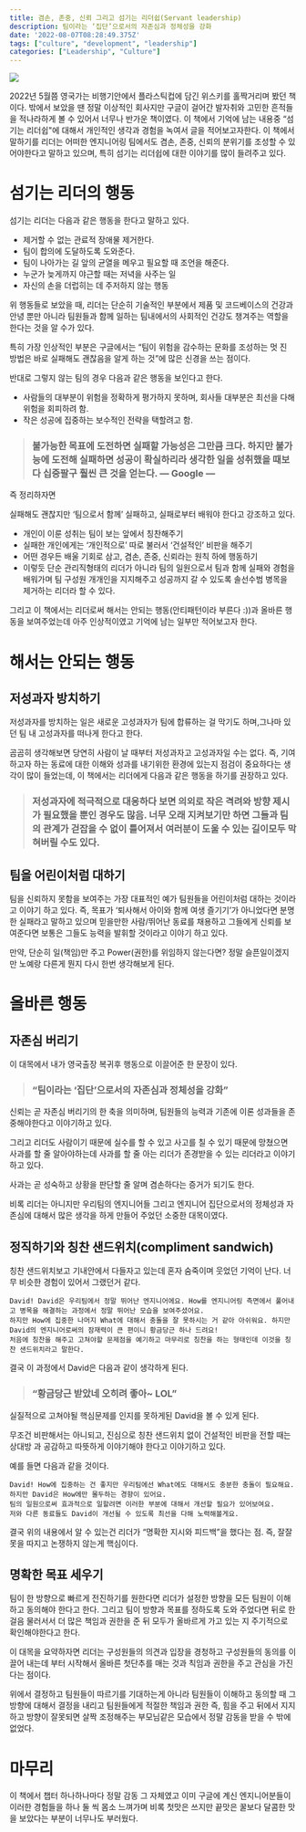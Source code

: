 ```yaml
---
title: 겸손, 존중, 신뢰 그리고 섬기는 리더쉽(Servant leadership)
description: 팀이라는 ‘집단’으로서의 자존심과 정체성을 강화
date: '2022-08-07T08:28:49.375Z'
tags: ["culture", "development", "leadership"]
categories: ["Leadership", "Culture"]
---
```


<img src="https://image.aladin.co.kr/product/21419/96/cover500/1492082791_2.jpg" />

2022년 5월쯤 영국가는 비행기안에서 플라스틱컵에 담긴 위스키를 홀짝거리며 봤던 책이다.
밖에서 보았을 땐 정말 이상적인 회사지만 구글이 걸어간 발자취와 고민한 흔적들을 적나라하게 볼 수 있어서 너무나 반가운 책이였다.
이 책에서 기억에 남는 내용중 “섬기는 리더쉽"에 대해서 개인적인 생각과 경험을 녹여서 글을 적어보고자한다.
이 책에서 말하기를 리더는 어떠한 엔지니어링 팀에서도 겸손, 존중, 신뢰의 분위기를 조성할 수 있어야한다고 말하고 있으며, 특히 섬기는 리더쉽에 대한 이야기를 많이 들려주고 있다.

# 섬기는 리더의 행동

섬기는 리더는 다음과 같은 행동을 한다고 말하고 있다.

- 제거할 수 없는 관료적 장애물 제거한다.
- 팀이 합의에 도달하도록 도와준다.
- 팀이 나아가는 길 앞의 균열을 메우고 필요할 때 조언을 해준다.
- 누군가 늦게까지 야근할 때는 저녁을 사주는 일
- 자신의 손을 더럽히는 데 주저하지 않는 행동

위 행동들로 보았을 때, 리더는 단순히 기술적인 부분에서 제품 및 코드베이스의 건강과 안녕 뿐만 아니라 팀원들과 함께 일하는 팀내에서의 사회적인 건강도 챙겨주는 역할을 한다는 것을 알 수가 있다.

특히 가장 인상적인 부분은 구글에서는 “팀이 위험을 감수하는 문화를 조성하는 멋 진 방법은 바로 실패해도 괜찮음을 알게 하는 것”에 많은 신경을 쓰는 점이다.

반대로 그렇지 않는 팀의 경우 다음과 같은 행동을 보인다고 한다.

- 사람들의 대부분이 위험을 정확하게 평가하지 못하며, 회사들 대부분은 최선을 다해 위험을 회피하려 함.
- 작은 성공에 집중하는 보수적인 전략을 택할려고 함.

> ### 불가능한 목표에 도전하면 실패할 가능성은 그만큼 크다. 하지만 불가능에 도전해 실패하면 성공이 확실하리라 생각한 일을 성취했을 때보다 십중팔구 훨씬 큰 것을 얻는다. — Google —

즉 정리하자면

실패해도 괜찮지만 ‘팀으로서 함께’ 실패하고, 실패로부터 배워야 한다고 강조하고 있다.

- 개인이 이룬 성취는 팀이 보는 앞에서 칭찬해주기
- 실패한 개인에게는 ‘개인적으로’ 따로 불러서 ‘건설적인’ 비판을 해주기
- 어떤 경우든 배울 기회로 삼고, 겸손, 존중, 신뢰라는 원칙 하에 행동하기
- 이렇듯 단순 관리직형태의 리더가 아니라 팀의 일원으로서 팀과 함께 실패와 경험을 배워가며 팀 구성원 개개인을 지지해주고 성공까지 갈 수 있도록 솔선수범 병목을 제거하는 리더라 할 수 있다.

그리고 이 책에서는 리더로써 해서는 안되는 행동(안티패턴이라 부른다 :))과 올바른 행동을 보여주었는데 아주 인상적이였고 기억에 남는 일부만 적어보고자 한다.

# 해서는 안되는 행동

## 저성과자 방치하기

저성과자를 방치하는 일은 새로운 고성과자가 팀에 합류하는 걸 막기도 하며,그나마 있던 팀 내 고성과자를 떠나게 한다고 한다.

곰곰히 생각해보면 당연히 사람이 날 때부터 저성과자고 고성과자일 수는 없다. 즉, 기여하고자 하는 동료에 대한 이해와 성과를 내기위한 환경에 있는지 점검이 중요하다는 생각이 많이 들었는데, 이 책에서는 리더에게 다음과 같은 행동을 하기를 권장하고 있다.

> ### 저성과자에 적극적으로 대응하다 보면 의외로 작은 격려와 방향 제시가 필요했을 뿐인 경우도 많음. 너무 오래 지켜보기만 하면 그들과 팀의 관계가 걷잡을 수 없이 틀어져서 여러분이 도울 수 있는 길이모두 막혀버릴 수도 있다.


## 팀을 어린이처럼 대하기

팀을 신뢰하지 못함을 보여주는 가장 대표적인 예가 팀원들을 어린이처럼 대하는 것이라고 이야기 하고 있다. 즉, 목표가 ‘퇴사해서 아이와 함께 여생 즐기기’가 아니었다면 분명한 실패라고 말하고 있으며 믿을만한 사람/뛰어난 동료를 채용하고 그들에게 신뢰를 보여준다면 보통은 그들도 능력을 발휘할 것이라고 이야기 하고 있다.

만약, 단순히 일(책임)만 주고 Power(권한)를 위임하지 않는다면? 정말 슬픈일이겠지만 노예랑 다른게 뭔지 다시 한번 생각해보게 된다.

# 올바른 행동

## 자존심 버리기

이 대목에서 내가 영국출장 복귀후 행동으로 이끌어준 한 문장이 있다.

> ### “팀이라는 ‘집단’으로서의 자존심과 정체성을 강화”

신뢰는 곧 자존심 버리기의 한 축을 의미하며, 팀원들의 능력과 기존에 이론 성과들을 존중해야한다고 이야기하고 있다.

그리고 리더도 사람이기 때문에 실수를 할 수 있고 사고를 칠 수 있기 때문에 망쳤으면 사과를 할 줄 알아야하는데 사과를 할 줄 아는 리더가 존경받을 수 있는 리더라고 이야기 하고 있다.

사과는 곧 성숙하고 상황을 판단할 줄 알며 겸손하다는 증거가 되기도 한다.

비록 리더는 아니지만 우리팀의 엔지니어들 그리고 엔지니어 집단으로서의 정체성과 자존심에 대해서 많은 생각을 하게 만들어 주었던 소중한 대목이였다.

## 정직하기와 칭찬 샌드위치(compliment sandwich)

칭찬 샌드위치보고 기내안에서 다들자고 있는데 혼자 숨죽이며 웃었던 기억이 난다. 너무 비슷한 경험이 있어서 그랬던거 같다.

```
David! David은 우리팀에서 정말 뛰어난 엔지니어에요. How를 엔지니어링 측면에서 풀어내고 병목을 해결하는 과정에서 정말 뛰어난 모습을 보여주셨어요. 
하지만 How에 집중한 나머지 What에 대해서 충돌을 잘 못하시는 거 같아 아쉬워요. 하지만 David의 엔지니어로써의 잠재력이 큰 편이니 황금당근 하나 드려요!
처음에 칭찬을 해주고 고쳐야할 문제점을 예기하고 마무리로 칭찬을 하는 형태인데 이것을 칭찬 샌드위치라고 말한다.
```

결국 이 과정에서 David은 다음과 같이 생각하게 된다.

> ### “황금당근 받았네 오히려 좋아~ LOL”

실질적으로 고쳐야될 핵심문제를 인지를 못하게된 David을 볼 수 있게 된다.

무조건 비판해서는 아니되고, 진심으로 칭찬 샌드위치 없이 건설적인 비판을 전할 때는 상대방 과 공감하고 따뜻하게 이야기해야 한다고 이야기하고 있다.

예를 들면 다음과 같을 것이다.

```
David! How에 집중하는 건 좋지만 우리팀에선 What에도 대해서도 충분한 충돌이 필요해요. 
하지만 David은 How에만 몰두하는 경향이 있어요. 
팀의 일원으로써 효과적으로 일할려면 이러한 부분에 대해서 개선할 필요가 있어보여요. 
저와 다른 동료들도 David이 개선될 수 있도록 최선을 다해 노력해볼게요.
```

결국 위의 내용에서 알 수 있는건 리더가 “명확한 지시와 피드백”을 했다는 점. 즉, 잘잘못을 따지고 논쟁하지 않는게 핵심이다.

## 명확한 목표 세우기

팀이 한 방향으로 빠르게 전진하기를 원한다면 리더가 설정한 방향을 모든 팀원이 이해하고 동의해야 한다고 한다. 그리고 팀이 방향과 목표를 정하도록 도와 주었다면 뒤로 한 걸음 물러서서 더 많은 책임과 권한을 준 뒤 모두가 올바르게 가고 있는 지 주기적으로 확인해야한다고 한다.

이 대목을 요약하자면 리더는 구성원들의 의견과 입장을 경청하고 구성원들의 동의를 이끌어 내는데 부터 시작해서 올바른 첫단추를 매는 것과 칙임과 권한을 주고 관심을 가진다는 점이다.

위에서 결정하고 팀원들이 따르기를 기대하는게 아니라 팀원들이 이해하고 동의할 때 그 방향에 대해서 결정을 내리고 팀원들에게 적절한 책임과 권한 즉, 힘을 주고 뒤에서 지지하고 방향이 잘못되면 살짝 조정해주는 부모님같은 모습에서 정말 감동을 받을 수 밖에 없었다.

# 마무리

이 책에서 챕터 하나하나마다 정말 감동 그 자체였고 이미 구글에 계신 엔지니어분들이 이러한 경험들을 하나 둘 씩 몸소 느껴가며 비록 첫맛은 쓰지만 끝맛은 꿀보다 달콤한 맛을 보았다는 부분이 너무나도 부러웠다.
